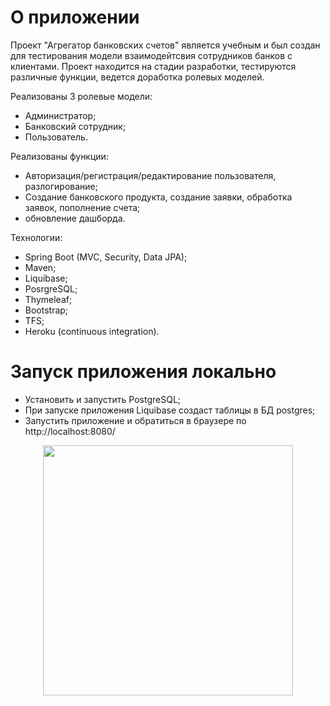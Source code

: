 # О приложении 
Проект "Агрегатор банковских счетов" является учебным и был создан для тестирования модели взаимодейтсвия сотрудников банков с клиентами. Проект находится на стадии разработки, тестируются различные функции, ведется доработка ролевых моделей.

Реализованы 3 ролевые модели: 
- Администратор; 
- Банковский сотрудник; 
- Пользователь.

Реализованы функции:
- Авторизация/регистрация/редактирование пользователя, разлогирование;
- Создание банковского продукта, создание заявки, обработка заявок, пополнение счета;
- обновление дашборда.

Технологии:
- Spring Boot (MVC, Security, Data JPA); 
- Maven;
- Liquibase;
- PosrgreSQL;
- Thymeleaf;
- Bootstrap;
- TFS;
- Heroku (continuous integration).

# Запуск приложения локально
- Установить и запустить PostgreSQL; 
- При запуске приложения Liquibase создаст таблицы в БД postgres;
- Запустить приложение и обратиться в браузере по http://localhost:8080/ 

<div align="center">
    <img src="https://drive.google.com/file/d/1qo58AMKYlxBZYcGkPd5lGXxRWsS9aOvB/view" width="400px"</img> 
</div>


